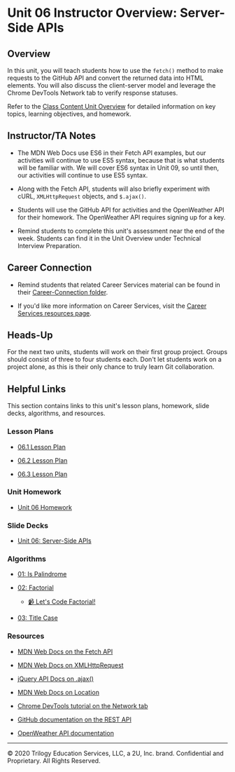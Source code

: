 # Unit 06 Instructor Overview: Server-Side APIs

## Overview

In this unit, you will teach students how to use the `fetch()` method to make requests to the GitHub API and convert the returned data into HTML elements. You will also discuss the client-server model and leverage the Chrome DevTools Network tab to verify response statuses.

Refer to the [Class Content Unit Overview](../../../01-Class-Content/06-Server-Side-APIs/README.md) for detailed information on key topics, learning objectives, and homework.

## Instructor/TA Notes

* The MDN Web Docs use ES6 in their Fetch API examples, but our activities will continue to use ES5 syntax, because that is what students will be familiar with. We will cover ES6 syntax in Unit 09, so until then, our activities will continue to use ES5 syntax.

* Along with the Fetch API, students will also briefly experiment with cURL, `XMLHttpRequest` objects, and `$.ajax()`.

* Students will use the GitHub API for activities and the OpenWeather API for their homework. The OpenWeather API requires signing up for a key.

* Remind students to complete this unit's assessment near the end of the week. Students can find it in the Unit Overview under Technical Interview Preparation.

## Career Connection

* Remind students that related Career Services material can be found in their [Career-Connection folder](../../../01-Class-Content/06-Server-Side-APIs/04-Career-Connection/README.md).

* If you'd like more information on Career Services, visit the [Career Services resources page](http://bit.ly/CodingCS).

## Heads-Up

For the next two units, students will work on their first group project. Groups should consist of three to four students each. Don't let students work on a project alone, as this is their only chance to truly learn Git collaboration.

## Helpful Links

This section contains links to this unit's lesson plans, homework, slide decks, algorithms, and resources.

### Lesson Plans

  * [06.1 Lesson Plan](./01-Day_Fetch-Request/06.1-LESSON-PLAN.md)

  * [06.2 Lesson Plan](./02-Day_Fetch-Location/06.2-LESSON-PLAN.md)
  
  * [06.3 Lesson Plan](./03-Day_Fetch-Review/06.3-LESSON-PLAN.md)

### Unit Homework

  * [Unit 06 Homework](../../../01-Class-Content/06-Server-Side-APIs/02-Homework)

### Slide Decks

  * [Unit 06: Server-Side APIs](https://docs.google.com/presentation/d/1tL0nVHEJVeR5Bi1C1bDBUAOY2ncW9ySReklGIAzaRms/edit?usp=sharing)

### Algorithms

  * [01: Is Palindrome](../../../01-Class-Content/06-Server-Side-APIs/03-Algorithms/01-is-palindrome)

  * [02: Factorial](../../../01-Class-Content/06-Server-Side-APIs/03-Algorithms/02-factorial)

    * [📹 Let's Code Factorial!](https://2u-20.wistia.com/medias/gnyfobes5c)

  * [03: Title Case](../../../01-Class-Content/06-Server-Side-APIs/03-Algorithms/03-title-case)

### Resources

  * [MDN Web Docs on the Fetch API](https://developer.mozilla.org/en-US/docs/Web/API/Fetch_API/Using_Fetch)

  * [MDN Web Docs on XMLHttpRequest](https://developer.mozilla.org/en-US/docs/Web/API/XMLHttpRequest)

  * [jQuery API Docs on .ajax()](https://api.jquery.com/jquery.ajax/)

  * [MDN Web Docs on Location](https://developer.mozilla.org/en-US/docs/Web/API/Location)

  * [Chrome DevTools tutorial on the Network tab](https://developers.google.com/web/tools/chrome-devtools/network)

  * [GitHub documentation on the REST API](https://docs.github.com/en/rest/reference)

  * [OpenWeather API documentation](https://openweathermap.org/api)

---
© 2020 Trilogy Education Services, LLC, a 2U, Inc. brand. Confidential and Proprietary. All Rights Reserved.
